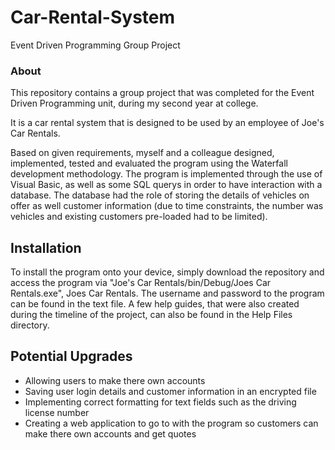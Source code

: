 # Car-Rental-System
Event Driven Programming Group Project

### About
This repository contains a group project that was completed for the Event Driven Programming unit, during my second year at college. 

It is a car rental system that is designed to be used by an employee of Joe's Car Rentals.

Based on given requirements, myself and a colleague designed, implemented, tested and evaluated the program using the Waterfall development methodology.
The program is implemented through the use of Visual Basic, as well as some SQL querys in order to have interaction with a database. The database had the role of storing the details of vehicles on offer as well customer information (due to time constraints, the number was vehicles and existing customers pre-loaded had to be limited).

## Installation
To install the program onto your device, simply download the repository and access the program via "Joe's Car Rentals/bin/Debug/Joes Car Rentals.exe", Joes Car Rentals. The username and password to the program can be found in the text file. A few help guides, that were also created during the timeline of the project, can also be found in the Help Files directory.

## Potential Upgrades

* Allowing users to make there own accounts
* Saving user login details and customer information in an encrypted file
* Implementing correct formatting for text fields such as the driving license number
* Creating a web application to go to with the program so customers can make there own accounts and get quotes
